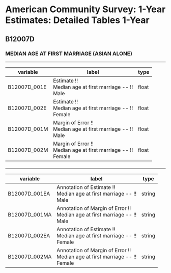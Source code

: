 # American Community Survey: 1-Year Estimates: Detailed Tables 1-Year

## B12007D

### MEDIAN AGE AT FIRST MARRIAGE (ASIAN ALONE)

___

| variable | label | type |
| ----- | ----- | ----- |
| B12007D_001E | Estimate !!<br>Median age at first marriage -- !!<br>Male | float |
| B12007D_002E | Estimate !!<br>Median age at first marriage -- !!<br>Female | float |
| B12007D_001M | Margin of Error !!<br>Median age at first marriage -- !!<br>Male | float |
| B12007D_002M | Margin of Error !!<br>Median age at first marriage -- !!<br>Female | float |
### 

___

| variable | label | type |
| ----- | ----- | ----- |
| B12007D_001EA | Annotation of Estimate !!<br>Median age at first marriage -- !!<br>Male | string |
| B12007D_001MA | Annotation of Margin of Error !!<br>Median age at first marriage -- !!<br>Male | string |
| B12007D_002EA | Annotation of Estimate !!<br>Median age at first marriage -- !!<br>Female | string |
| B12007D_002MA | Annotation of Margin of Error !!<br>Median age at first marriage -- !!<br>Female | string |


